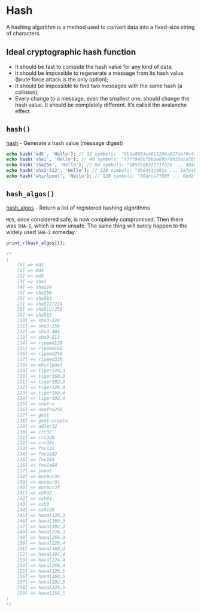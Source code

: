 # Hash

A hashing algorithm is a method used to convert data into a fixed-size string of characters.

## Ideal cryptographic hash function

- It should be fast to compute the hash value for any kind of data;
- It should be impossible to regenerate a message from its hash value (brute force attack is the only option);
- It should be impossible to find two messages with the same hash (a collision);
- Every change to a message, even the smallest one, should change the hash value. It should be completely different. It’s called the avalanche effect.

## `hash()`

[hash](https://www.php.net/manual/en/function.hash.php) - Generate a hash value (message digest)

```php
echo hash('md5', 'Hello'); // 32 symbols:  "8b1a9953c4611296a827abf8c47804d7"
echo hash('sha1', 'Hello'); // 40 symbols: "f7ff9e8b7bb2e09b70935a5d785e0cc5d9d0abf0"
echo hash('sha256', 'Hello'); // 64 symbols: "185f8db32271fe25 ... 304eda64826381969"
echo hash('sha3-512', 'Hello'); // 128 symbols: "0b844ac991e ... 1afc4bd5a8e34627"
echo hash('whirlpool', 'Hello'); // 128 symbols: "00acca7f805 ... 0ed2fb56bf326bca"
```

## `hash_algos()`

[hash_algos](https://www.php.net/manual/en/function.hash-algos.php) - Return a list of registered hashing algorithms

`MD5`, once considered safe, is now completely compromised. 
Then there was `SHA-1`, which is now unsafe. 
The same thing will surely happen to the widely used `SHA-2` someday.

```php
print_r(hash_algos());

/*
(
    [0] => md2
    [1] => md4
    [2] => md5
    [3] => sha1
    [4] => sha224
    [5] => sha256
    [6] => sha384
    [7] => sha512/224
    [8] => sha512/256
    [9] => sha512
    [10] => sha3-224
    [11] => sha3-256
    [12] => sha3-384
    [13] => sha3-512
    [14] => ripemd128
    [15] => ripemd160
    [16] => ripemd256
    [17] => ripemd320
    [18] => whirlpool
    [19] => tiger128,3
    [20] => tiger160,3
    [21] => tiger192,3
    [22] => tiger128,4
    [23] => tiger160,4
    [24] => tiger192,4
    [25] => snefru
    [26] => snefru256
    [27] => gost
    [28] => gost-crypto
    [29] => adler32
    [30] => crc32
    [31] => crc32b
    [32] => crc32c
    [33] => fnv132
    [34] => fnv1a32
    [35] => fnv164
    [36] => fnv1a64
    [37] => joaat
    [38] => murmur3a
    [39] => murmur3c
    [40] => murmur3f
    [41] => xxh32
    [42] => xxh64
    [43] => xxh3
    [44] => xxh128
    [45] => haval128,3
    [46] => haval160,3
    [47] => haval192,3
    [48] => haval224,3
    [49] => haval256,3
    [50] => haval128,4
    [51] => haval160,4
    [52] => haval192,4
    [53] => haval224,4
    [54] => haval256,4
    [55] => haval128,5
    [56] => haval160,5
    [57] => haval192,5
    [58] => haval224,5
    [59] => haval256,5
)
*/
```
